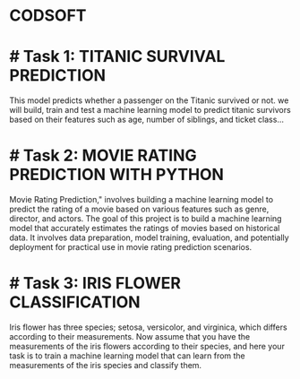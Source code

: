 # CODSOFT
# # Task 1: TITANIC SURVIVAL PREDICTION
This model predicts whether a
passenger on the Titanic survived or not. we will build, train and test a machine learning model to predict titanic survivors based on their features such as age, number of siblings, and ticket class... 
# # Task 2: MOVIE RATING PREDICTION WITH PYTHON
Movie Rating Prediction," involves building a machine learning model to predict the rating of a movie based on various features such as genre, director, and actors. The goal of this project is to build a machine learning model that accurately estimates the ratings of movies based on historical data. It involves data preparation, model training, evaluation, and potentially deployment for practical use in movie rating prediction scenarios.
# # Task 3: IRIS FLOWER CLASSIFICATION
Iris flower has three species; setosa, versicolor, and virginica, which differs according to their measurements. Now assume that you have the measurements of the iris flowers according to their species, and here your task is to train a machine learning model that can learn from the measurements of the iris species and classify them.
